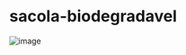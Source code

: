 # sacola-biodegradavel
![image](https://user-images.githubusercontent.com/91914773/219901578-ed9e8dc5-8eeb-4dba-83ef-6d48de044a5e.png)
